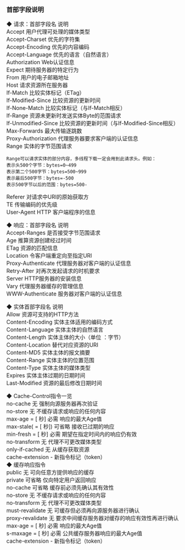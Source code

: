 ### 首部字段说明  

◆ 请求：首部字段名 说明   
Accept 用户代理可处理的媒体类型  
Accept-Charset 优先的字符集  
Accept-Encoding 优先的内容编码  
Accept-Language 优先的语言（自然语言）  
Authorization Web认证信息  
Expect 期待服务器的特定行为  
From 用户的电子邮箱地址   
Host 请求资源所在服务器  
If-Match 比较实体标记（ETag）  
If-Modified-Since 比较资源的更新时间  
If-None-Match 比较实体标记（与If-Match相反）  
If-Range 资源未更新时发送实体Byte的范围请求  
If-Unmodified-Since 比较资源的更新时间（与If-Modified-Since相反）  
Max-Forwards 最大传输逐跳数  
Proxy-Authorization 代理服务器要求客户端的认证信息  
Range 实体的字节范围请求  
```
Range可以请求实体的部分内容，多线程下载一定会用到此请求头。例如：
表示头500个字节：bytes=0~499
表示第二个500字节：bytes=500~999
表示最后500字节：bytes=-500
表示500字节以后的范围：bytes=500-
```
Referer 对请求中URI的原始获取方  
TE 传输编码的优先级  
User-Agent HTTP 客户端程序的信息    

◆ 响应：首部字段名 说明   
Accept-Ranges 是否接受字节范围请求  
Age 推算资源创建经过时间  
ETag 资源的匹配信息  
Location 令客户端重定向至指定URI  
Proxy-Authenticate 代理服务器对客户端的认证信息  
Retry-After 对再次发起请求的时机要求  
Server HTTP服务器的安装信息  
Vary 代理服务器缓存的管理信息  
WWW-Authenticate 服务器对客户端的认证信息  

◆ 实体首部字段名 说明  
Allow 资源可支持的HTTP方法  
Content-Encoding 实体主体适用的编码方式  
Content-Language 实体主体的自然语言  
Content-Length 实体主体的大小（单位 ：字节）  
Content-Location 替代对应资源的URI  
Content-MD5 实体主体的报文摘要  
Content-Range 实体主体的位置范围  
Content-Type 实体主体的媒体类型  
Expires 实体主体过期的日期时间  
Last-Modified 资源的最后修改日期时间  

◆ Cache-Control指令一览    
no-cache 无 强制向源服务器再次验证  
no-store 无 不缓存请求或响应的任何内容  
max-age = [ 秒] 必需 响应的最大Age值  
max-stale( = [ 秒]) 可省略 接收已过期的响应  
min-fresh = [ 秒] 必需 期望在指定时间内的响应仍有效  
no-transform 无 代理不可更改媒体类型    
only-if-cached 无 从缓存获取资源  
cache-extension - 新指令标记（token）    
◆ 缓存响应指令  
public 无 可向任意方提供响应的缓存  
private 可省略 仅向特定用户返回响应  
no-cache 可省略 缓存前必须先确认其有效性  
no-store 无 不缓存请求或响应的任何内容  
no-transform 无 代理不可更改媒体类型  
must-revalidate 无 可缓存但必须再向源服务器进行确认  
proxy-revalidate 无 要求中间缓存服务器对缓存的响应有效性再进行确认  
max-age = [ 秒] 必需 响应的最大Age值  
s-maxage = [ 秒] 必需 公共缓存服务器响应的最大Age值  
cache-extension - 新指令标记（token）  
